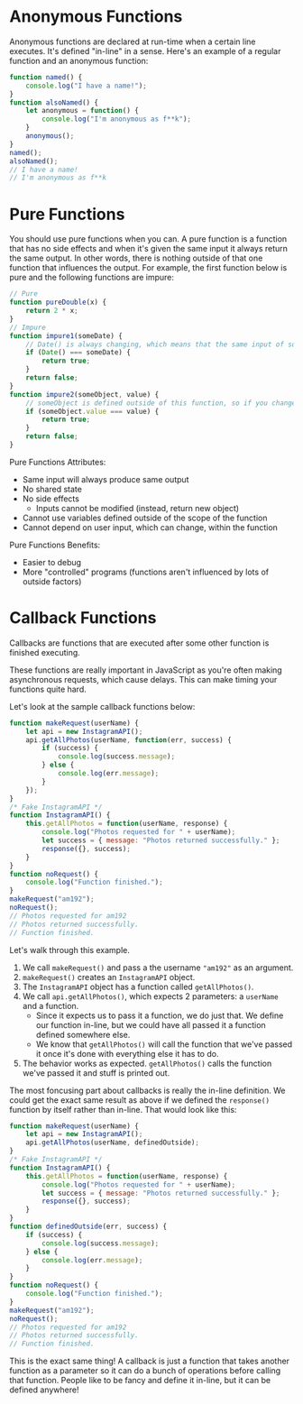 # Anonymous Functions
Anonymous functions are declared at run-time when a certain line executes. It's defined "in-line" in a sense. Here's an example of a regular function and an anonymous function:
```js
function named() {
    console.log("I have a name!");
}
function alsoNamed() {
    let anonymous = function() {
        console.log("I'm anonymous as f**k");
    }
    anonymous();
}
named();
alsoNamed();
// I have a name!
// I'm anonymous as f**k
```

# Pure Functions

You should use pure functions when you can. A pure function is a function that has no side effects and when it's given the same input it always return the same output. In other words, there is nothing outside of that one function that influences the output. For example, the first function below is pure and the following functions are impure:
```js
// Pure
function pureDouble(x) {
    return 2 * x; 
}
// Impure
function impure1(someDate) {
    // Date() is always changing, which means that the same input of someDate will produce different outputs, so not pure
    if (Date() === someDate) {
        return true;
    }
    return false;
}
function impure2(someObject, value) {
    // someObject is defined outside of this function, so if you change its value outside of this function, then the output will change. That violates our definition of a pure function.
    if (someObject.value === value) {
        return true;
    }
    return false;
}
```
Pure Functions Attributes:
* Same input will always produce same output
* No shared state
* No side effects
    - Inputs cannot be modified (instead, return new object)
* Cannot use variables defined outside of the scope of the function
* Cannot depend on user input, which can change, within the function

Pure Functions Benefits:
* Easier to debug
* More "controlled" programs (functions aren't influenced by lots of outside factors)

# Callback Functions

Callbacks are functions that are executed after some other function is finished executing. 

These functions are really important in JavaScript as you're often making asynchronous requests, which cause delays. This can make timing your functions quite hard. 

Let's look at the sample callback functions below:
```js
function makeRequest(userName) {
    let api = new InstagramAPI();
    api.getAllPhotos(userName, function(err, success) {
        if (success) {
            console.log(success.message);
        } else {
            console.log(err.message);
        }
    });
}
/* Fake InstagramAPI */
function InstagramAPI() {
    this.getAllPhotos = function(userName, response) {
        console.log("Photos requested for " + userName);
        let success = { message: "Photos returned successfully." };
        response({}, success);
    }
}
function noRequest() {
    console.log("Function finished.");
}
makeRequest("am192");
noRequest();
// Photos requested for am192
// Photos returned successfully.
// Function finished.
```
Let's walk through this example. 
1. We call `makeRequest()` and pass a the username `"am192"` as an argument. 
2. `makeRequest()` creates an `InstagramAPI` object. 
3. The `InstagramAPI` object has a function called `getAllPhotos()`.
4. We call `api.getAllPhotos()`, which expects 2 parameters: a `userName` and a function.
    - Since it expects us to pass it a function, we do just that. We define our function in-line, but we could have all passed it a function defined somewhere else. 
    - We know that `getAllPhotos()` will call the function that we've passed it once it's done with everything else it has to do.
5. The behavior works as expected. `getAllPhotos()` calls the function we've passed it and stuff is printed out.

The most foncusing part about callbacks is really the in-line definition. We could get the exact same result as above if we defined the `response()` function by itself rather than in-line. That would look like this:
```js
function makeRequest(userName) {
    let api = new InstagramAPI();
    api.getAllPhotos(userName, definedOutside);
}
/* Fake InstagramAPI */
function InstagramAPI() {
    this.getAllPhotos = function(userName, response) {
        console.log("Photos requested for " + userName);
        let success = { message: "Photos returned successfully." };
        response({}, success);
    }
}
function definedOutside(err, success) {
    if (success) {
        console.log(success.message);
    } else {
        console.log(err.message);
    }
}
function noRequest() {
    console.log("Function finished.");
}
makeRequest("am192");
noRequest();
// Photos requested for am192
// Photos returned successfully.
// Function finished.
```
This is the exact same thing! A callback is just a function that takes another function as a parameter so it can do a bunch of operations before calling that function. People like to be fancy and define it in-line, but it can be defined anywhere!


